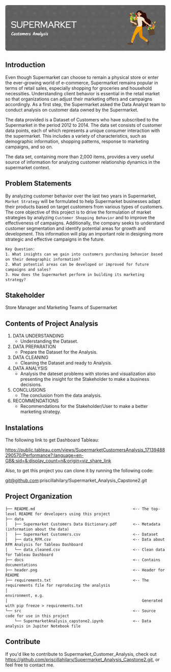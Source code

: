 ![Header](header.png)

## Introduction

Even though Supermarket can choose to remain a physical store or enter the ever-growing world of e-commerce, Supermarket remains popular in terms of retail sales, especially shopping for groceries and household necessities. Understanding client behavior is essential in the retail market so that organizations can adjust their marketing offers and campaigns accordingly. As a first step, the Supermarket asked the Data Analyst team to conduct analysis on customer data owned by the Supermarket.

The data provided is a Dataset of Customers who have subscribed to the Supermarket in the period 2012 to 2014. The data set consists of customer data points, each of which represents a unique consumer interaction with the supermarket. This includes a variety of characteristics, such as demographic information, shopping patterns, response to marketing campaigns, and so on.

The data set, containing more than 2,000 items, provides a very useful source of information for analyzing customer relationship dynamics in the supermarket context.

## Problem Statements

By analyzing customer behavior over the last two years in Supermarket, `Market Strategy` will be formulated to help Supermarket businesses adapt their products based on target customers from various types of customers. The core objective of this project is to drive the formulation of market strategies by analyzing `Customer Shopping Behavior` and to improve the effectiveness of campaigns. Additionally, the company seeks to understand customer segmentation and identify potential areas for growth and development. This information will play an important role in designing more strategic and effective campaigns in the future.

    Key Question:
    1. What insights can we gain into customers purchasing behavior based on their demographic information?
    2. What potential areas can be developed or improved for future campaigns and sales?
    3. How does the Supermarket perform in building its marketing strategy?

## Stakeholder

Store Manager and Marketing Teams of Supermarket

## Contents of Project Analysis

1. DATA UNDERSTANDING
    - Understanding the Dataset.
2. DATA PREPARATION
    - Prepare the Dataset for the Analysis.
3. DATA CLEANING
    - Cleaning the Dataset and ready to Analysis.
4. DATA ANALYSIS
    - Analysis the dateset problems with stories and visualization also presenting the insight for the Stakeholder to make a business decisions.
5. CONCLUSIONS
    - The conclusion from the data analysis.
6. RECOMMENDATIONS
    - Recommendations for the Stakeholder/User to make a better marketing strategy. 

## Instalations

The following link to get Dashboard Tableau:

https://public.tableau.com/views/SupermarketCustomersAnalysis_17139488290570/Performance?:language=en-GB&:sid=&:display_count=n&:origin=viz_share_link

Also, to get this project you can clone it by running the following code:

git@github.com:priscillahilary/Supermarket_Analysis_Capstone2.git
  
## Project Organization
    ├── README.md                                           <-- The top-level README for developers using this project
    ├── data                                   
    │   ├── Supermarket Customers Data Dictionary.pdf       <-- Metadata (information about the data)
    │   ├── Supermarket Customers.csv                       <-- Dataset
    │   ├── data_RFM.csv                                    <-- Data about RFM Analysis for Tableau Dashboard
    │   └── data_cleaned.csv                                <-- Clean data for Tableau Dashboard
    ├── docs                                                <-- Contains documentations
    ├── header.png                                          <-- Header for README 
    ├── requirements.txt                                    <-- The requirements file for reproducing the analysis 
    │                                                           environment, e.g. 
    │                                                           Generated with pip freeze > requirements.txt
    └── src                                                 <-- Source code for use in this project
        └── SupermarketAnalysis_capstone2.ipynb             <-- Data analysis in Jupiter Notebook file

## Contribute

If you'd like to contribute to Supermarket_Customer_Analysis, check out https://github.com/priscillahilary/Supermarket_Analysis_Capstone2.git, or feel free to contact me.